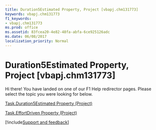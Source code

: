 ```yaml
---
title: Duration5Estimated Property, Project [vbapj.chm131773]
keywords: vbapj.chm131773
f1_keywords:
- vbapj.chm131773
ms.prod: office
ms.assetid: 83fcea20-4e82-48fa-abfa-6ce925126adc
ms.date: 06/08/2017
localization_priority: Normal
---
```



# Duration5Estimated Property, Project [vbapj.chm131773]

Hi there! You have landed on one of our F1 Help redirector pages. Please select the topic you were looking for below.

[Task.Duration5Estimated Property (Project)](https://msdn.microsoft.com/library/620fc5fd-1589-1a67-3f3c-c8c6f6d57c39%28Office.15%29.aspx)

[Task.EffortDriven Property (Project)](https://msdn.microsoft.com/library/9c17e4b9-258e-6929-6b35-de0dfa7687c2%28Office.15%29.aspx)

[!include[Support and feedback](~/includes/feedback-boilerplate.md)]